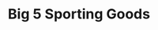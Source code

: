 ---
title: "Big 5 Sporting Goods"
url: /bakersfield/big-5-sporting-goods-mall-view-road/
shop: Sport
---